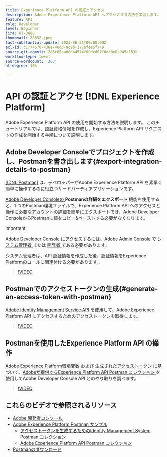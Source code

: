 ```yaml
---
title: Experience Platform API の認証とアクセス
description: Adobe Experience Platform API へアクセスする方法を学習します。
feature: API
role: Developer
level: Beginner
jira: KT-3688
thumbnail: 28832.jpeg
last-substantial-update: 2023-06-21T00:00:00Z
exl-id: c1774670-436e-46dd-9c9b-177bfee5f749
source-git-commit: 286c85aa88d44574f00ded67f0de8e0c945a153e
workflow-type: tm+mt
source-wordcount: '263'
ht-degree: 10%

---
```


# API の認証とアクセ [!DNL Experience Platform]

Adobe Experience Platform API の使用を開始する方法を説明します。 このチュートリアルでは、認証資格情報を作成し、Experience Platform API リクエストの作成を開始する手順について説明します。

## Adobe Developer Consoleでプロジェクトを作成し、Postmanを書き出します{#export-integration-details-to-postman}

[[!DNL Postman]](https://www.postman.com/) は、デベロッパーがAdobe Experience Platform API を素早く簡単に操作するのに役立つサードパーティアプリケーションです。

[Adobe Developer Consoleの ](https://developer.adobe.com/console/home)**Postmanの詳細をエクスポート** 機能を使用すると、1 つのPostman環境ファイルで、Experience Platform API へのアクセスと操作に必要なアカウントの詳細を簡単にエクスポートでき、Adobe Developer ConsoleからPostmanに値をコピー&amp;ペーストする必要がなくなります。

>[!IMPORTANT]
>
>[Adobe Developer Console](https://developer.adobe.com/console/home) にアクセスするには、[Adobe Admin Console](https://adminconsole.adobe.com) で [ システム管理者 ](https://helpx.adobe.com/jp/enterprise/using/admin-roles.html) または [ 開発者 ](https://helpx.adobe.com/jp/enterprise/using/manage-developers.html#:~:text=Add%20developers%20to%20a%20single%20product%20profile&amp;text=In%20the%20Admin%20Console%2C%20navigate,in%20the%20upper%2Dright%20corner.) である必要があります。
>
> システム管理者は、API 認証情報を作成した後、認証情報をExperience Platformのロールに関連付ける必要があります。

>[!VIDEO](https://video.tv.adobe.com/v/31656/?learn=on&enablevpops&captions=jpn)

## Postmanでのアクセストークンの生成{#generate-an-access-token-with-postman}

[Adobe Identity Management Service API](https://github.com/adobe/experience-platform-postman-samples/tree/master/apis/ims) を使用して、Adobe Experience Platform API にアクセスするためのアクセストークンを取得します。

>[!VIDEO](https://video.tv.adobe.com/v/34080/?learn=on&enablevpops&captions=jpn)


## Postmanを使用したExperience Platform API の操作

[Adobe Experience Platform環境変数 ](#export-integration-details-to-postman) および [ 生成されたアクセストークン ](#generate-an-access-token-with-postman) に基づいて、[Adobeが提供するExperience Platform API Postman コレクション ](https://github.com/adobe/experience-platform-postman-samples/tree/master/apis/experience-platform) を使用してAdobe Developer Console API とのやり取りを調べます。

>[!VIDEO](https://video.tv.adobe.com/v/34079/?learn=on&enablevpops&captions=jpn)


## これらのビデオで参照されるリソース

* [Adobe 開発者コンソール](https://developer.adobe.com/console/home)
* [Adobe Experience Platform Postman サンプル ](https://github.com/adobe/experience-platform-postman-samples)
   * [ アクセストークンを生成するためのIdentity Management System Postman コレクション ](https://github.com/adobe/experience-platform-postman-samples/tree/master/apis/ims)
   * [Adobe Experience Platform API Postman コレクション ](https://github.com/adobe/experience-platform-postman-samples/tree/master/apis/experience-platform)
* [Postmanのダウンロード ](https://www.postman.com/)
